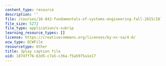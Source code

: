 ```yaml
---
content_type: resource
description: ''
file: /courses/16-842-fundamentals-of-systems-engineering-fall-2015/1874ff7663d5c7a5c36af5a5975a1e17_v6eIvQ9wU1w.srt
file_size: 5272
file_type: application/x-subrip
learning_resource_types: []
license: https://creativecommons.org/licenses/by-nc-sa/4.0/
ocw_type: OCWFile
resourcetype: Other
title: 3play caption file
uid: 1874ff76-63d5-c7a5-c36a-f5a5975a1e17
---
```

